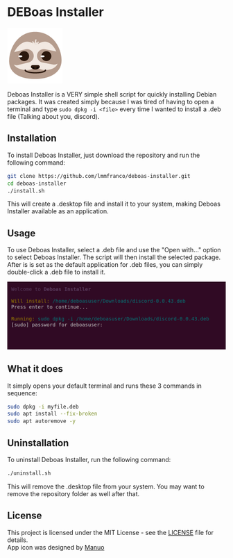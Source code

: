 # DEBoas Installer

![preguica.png](preguica.png)

Deboas Installer is a VERY simple shell script for quickly installing Debian packages. It was created simply because I was tired of having to open a terminal and type `sudo dpkg -i <file>` every time I wanted to install a .deb file (Talking about you, discord).

## Installation

To install Deboas Installer, just download the repository and run the following command:

```sh
git clone https://github.com/lmmfranco/deboas-installer.git
cd deboas-installer
./install.sh
```

This will create a .desktop file and install it to your system, making Deboas Installer available as an application.

## Usage
To use Deboas Installer, select a .deb file and use the "Open with..." option to select Deboas Installer. The script will then install the selected package. After is is set as the default application for .deb files, you can simply double-click a .deb file to install it.

![usage](docs/usage.png)

## What it does
It simply opens your default terminal and runs these 3 commands in sequence:
```sh
sudo dpkg -i myfile.deb
sudo apt install --fix-broken
sudo apt autoremove -y
```

## Uninstallation
To uninstall Deboas Installer, run the following command:

```sh
./uninstall.sh
```

This will remove the .desktop file from your system. You may want to remove the repository folder as well after that.

## License
This project is licensed under the MIT License - see the [LICENSE](LICENSE) file for details.  
App icon was designed by [Manuo](https://twitter.com/m4nvo)
